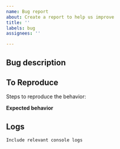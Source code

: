 ```yaml
---
name: Bug report
about: Create a report to help us improve
title: ''
labels: bug
assignees: ''

---
```


<!-- Please only open an issue, if you are experiencing a problem with NixOS-WSL, that looks like it has to be fixed in the code. If you aren't sure how to use the project or want help with using it, consider opening a discussion in the "Q&A"-Category instead -->

## Bug description
<!-- A clear and concise description of what the bug is. -->

## To Reproduce
Steps to reproduce the behavior:

**Expected behavior**
<!-- A clear and concise description of what you expected to happen. -->

## Logs
```
Include relevant console logs
```

<!-- If your issue is related to the installation process, please include the SHA256 checksum of the tarball you used to install NixOS-WSL -->
